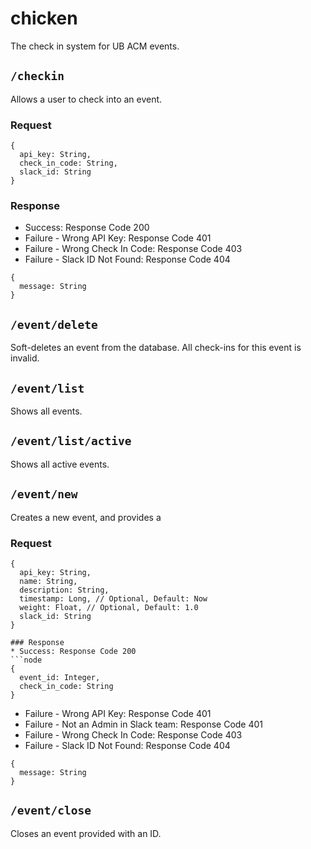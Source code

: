 # chicken
The check in system for UB ACM events.

## `/checkin`
Allows a user to check into an event.

### Request
```node
{
  api_key: String,
  check_in_code: String,
  slack_id: String
}
```
### Response
* Success: Response Code 200
* Failure - Wrong API Key: Response Code 401
* Failure - Wrong Check In Code: Response Code 403
* Failure - Slack ID Not Found: Response Code 404
```node
{
  message: String
}
```

## `/event/delete`
Soft-deletes an event from the database. All check-ins for this event is invalid.

## `/event/list`
Shows all events.

## `/event/list/active`
Shows all active events.

## `/event/new`
Creates a new event, and provides a 

### Request
```node
{
  api_key: String,
  name: String,
  description: String,
  timestamp: Long, // Optional, Default: Now
  weight: Float, // Optional, Default: 1.0
  slack_id: String
}

### Response
* Success: Response Code 200
```node
{
  event_id: Integer,
  check_in_code: String
}
```

* Failure - Wrong API Key: Response Code 401
* Failure - Not an Admin in Slack team: Response Code 401
* Failure - Wrong Check In Code: Response Code 403
* Failure - Slack ID Not Found: Response Code 404
```node
{
  message: String
}
```

## `/event/close`
Closes an event provided with an ID.
